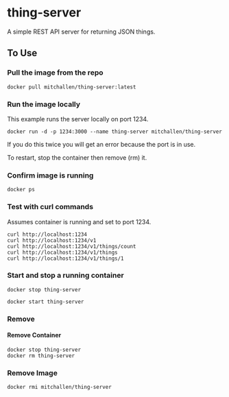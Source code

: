 # thing-server

A simple REST API server for returning JSON things.

## To Use

### Pull the image from the repo

    docker pull mitchallen/thing-server:latest

### Run the image locally

This example runs the server locally on port 1234.

    docker run -d -p 1234:3000 --name thing-server mitchallen/thing-server

If you do this twice you will get an error because the port is in use. 

To restart, stop the container then remove (rm) it.

### Confirm image is running

    docker ps

### Test with curl commands

Assumes container is running and set to port 1234.

    curl http://localhost:1234
    curl http://localhost:1234/v1 
    curl http://localhost:1234/v1/things/count
    curl http://localhost:1234/v1/things
    curl http://localhost:1234/v1/things/1

### Start and stop a running container

    docker stop thing-server

    docker start thing-server

### Remove

#### Remove Container

    docker stop thing-server
    docker rm thing-server

### Remove Image

    docker rmi mitchallen/thing-server
